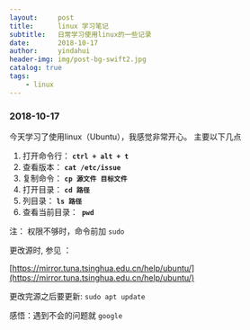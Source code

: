 ```yaml
---
layout:     post
title:      linux 学习笔记
subtitle:   日常学习使用linux的一些记录
date:       2018-10-17
author:     yindahui
header-img: img/post-bg-swift2.jpg
catalog: true
tags:
    - linux
---
```


### 2018-10-17

今天学习了使用linux（Ubuntu），我感觉非常开心。
主要以下几点
1. 打开命令行： **`ctrl + alt + t`**
2. 查看版本： **`cat /etc/issue`**
3. 复制命令： **`cp 源文件 目标文件`**
4. 打开目录： **`cd 路径`**
5. 列目录： **`ls 路径`**
6. 查看当前目录：**` pwd`**

注： 权限不够时，命令前加 `sudo`

更改源时, 参见 ：

[https://mirror.tuna.tsinghua.edu.cn/help/ubuntu/](https://mirror.tuna.tsinghua.edu.cn/help/ubuntu/)

更改完源之后要更新:  `sudo apt update`

感悟：遇到不会的问题就 `google`
